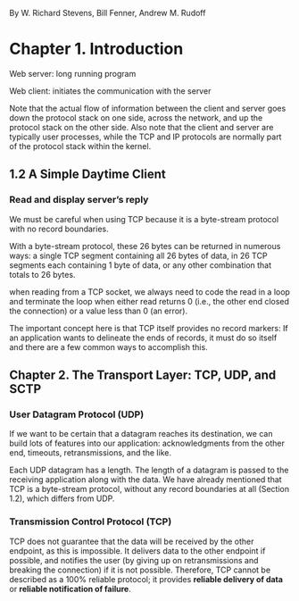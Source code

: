 By W. Richard Stevens, Bill Fenner, Andrew M. Rudoff

# Chapter 1. Introduction

Web server: long running program

Web client: initiates the communication with the server

Note that the actual flow of information between the client and server goes down the protocol stack on one side, across the network, and up the protocol stack on the other side. Also note that the client and server are typically user processes, while the TCP and IP protocols are normally part of the protocol stack within the kernel.

## 1.2 A Simple Daytime Client

### Read and display server’s reply

We must be careful when using TCP because it is a byte-stream protocol with no record boundaries. 

With a byte-stream protocol, these 26 bytes can be returned in numerous ways: a single TCP segment containing all 26 bytes of data, in 26 TCP segments each containing 1 byte of data, or any other combination that totals to 26 bytes.

when reading from a TCP socket, we always need to code the read in a loop and terminate the loop when either read returns 0 (i.e., the other end closed the connection) or a value less than 0 (an error).

The important concept here is that TCP itself provides no record markers: If an application wants to delineate the ends of records, it must do so itself and there are a few common ways to accomplish this.

## Chapter 2. The Transport Layer: TCP, UDP, and SCTP

### User Datagram Protocol (UDP)

If we want to be certain that a datagram reaches its destination, we can build lots of features into our application: acknowledgments from the other end, timeouts, retransmissions, and the like.

Each UDP datagram has a length. The length of a datagram is passed to the receiving application along with the data. We have already mentioned that TCP is a byte-stream protocol, without any record boundaries at all (Section 1.2), which differs from UDP.

### Transmission Control Protocol (TCP)

TCP does not guarantee that the data will be received by the other endpoint, as this is impossible. It delivers data to the other endpoint if possible, and notifies the user (by giving up on retransmissions and breaking the connection) if it is not possible. Therefore, TCP cannot be described as a 100% reliable protocol; it provides **reliable delivery of data** or **reliable notification of failure**.